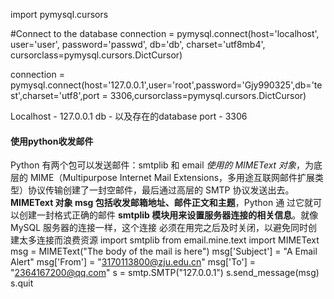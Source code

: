 import pymysql.cursors

#Connect to the database
connection = pymysql.connect(host='localhost',
                             user='user',
                             password='passwd',
                             db='db',
                             charset='utf8mb4',
                             cursorclass=pymysql.cursors.DictCursor)

connection = pymysql.connect(host='127.0.0.1',user='root',password='Gjy990325',db='test',charset='utf8',port = 3306,cursorclass=pymysql.cursors.DictCursor)

Localhost - 127.0.0.1
db - 以及存在的database
port - 3306

#### 使用python收发邮件
Python 有两个包可以发送邮件：smtplib 和 email
*使用的 MIMEText 对象*，为底层的 MIME（Multipurpose Internet Mail Extensions，多用途互联网邮件扩展类型）协议传输创建了一封空邮件，最后通过高层的 SMTP 协议发送出去。**MIMEText 对象 msg 包括收发邮箱地址、邮件正文和主题**，Python 通 过它就可以创建一封格式正确的邮件
**smtplib 模块用来设置服务器连接的相关信息**。就像 MySQL 服务器的连接一样，这个连接 必须在用完之后及时关闭，以避免同时创建太多连接而浪费资源
import smtplib
from email.mine.text import MIMEText
msg = MIMEText("The body of the mail is here")
msg['Subject'] = "A Email Alert"
msg['From'] = "3170113800@zju.edu.cn"
msg['To'] = "2364167200@qq.com"
s = smtp.SMTP("127.0.0.1")
s.send_message(msg)
s.quit
